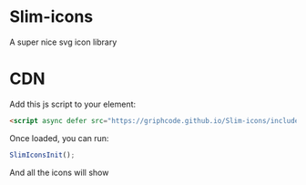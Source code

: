 # Slim-icons
A super nice svg icon library 

# CDN

Add this js script to your <head> element:
```html
<script async defer src="https://griphcode.github.io/Slim-icons/include-icons.js"></script>
```

Once loaded, you can run:
```js
SlimIconsInit();
```

And all the icons will show
